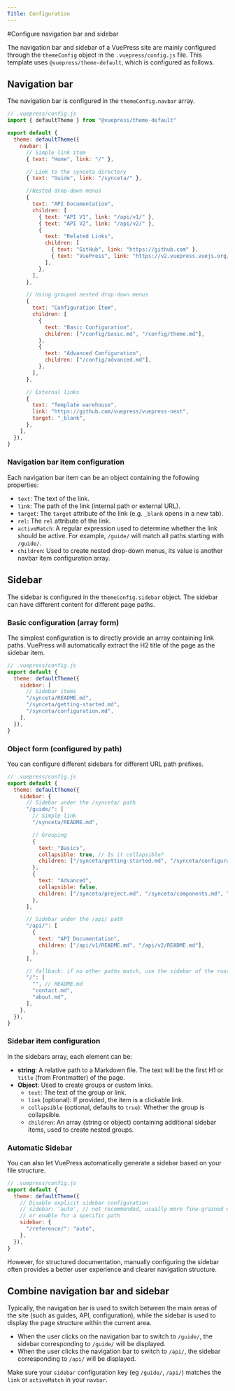 ```yaml
---
Title: Configuration
---
```


#Configure navigation bar and sidebar

The navigation bar and sidebar of a VuePress site are mainly configured through the `themeConfig` object in the `.vuepress/config.js` file. This template uses `@vuepress/theme-default`, which is configured as follows.

## Navigation bar

The navigation bar is configured in the `themeConfig.navbar` array.

```js
// .vuepress/config.js
import { defaultTheme } from "@vuepress/theme-default"

export default {
  theme: defaultTheme({
    navbar: [
      // Simple link item
      { text: "Home", link: "/" },

      // Link to the synceta directory
      { text: "Guide", link: "/synceta/" },

      //Nested drop-down menus
      {
        text: "API Documentation",
        children: [
          { text: "API V1", link: "/api/v1/" },
          { text: "API V2", link: "/api/v2/" },
          {
            text: "Related Links",
            children: [
              { text: "GitHub", link: "https://github.com" },
              { text: "VuePress", link: "https://v2.vuepress.vuejs.org/" },
            ],
          },
        ],
      },

      // Using grouped nested drop-down menus
      {
        text: "Configuration Item",
        children: [
          {
            text: "Basic Configuration",
            children: ["/config/basic.md", "/config/theme.md"],
          },
          {
            text: "Advanced Configuration",
            children: ["/config/advanced.md"],
          },
        ],
      },

      // External links
      {
        text: "Template warehouse",
        link: "https://github.com/vuepress/vuepress-next",
        target: "_blank",
      },
    ],
  }),
}
```

### Navigation bar item configuration

Each navigation bar item can be an object containing the following properties:

- `text`: The text of the link.
- `link`: The path of the link (internal path or external URL).
- `target`: The `target` attribute of the link (e.g. `_blank` opens in a new tab).
- `rel`: The `rel` attribute of the link.
- `activeMatch`: A regular expression used to determine whether the link should be active. For example, `/guide/` will match all paths starting with `/guide/`.
- `children`: Used to create nested drop-down menus, its value is another navbar item configuration array.

## Sidebar

The sidebar is configured in the `themeConfig.sidebar` object. The sidebar can have different content for different page paths.

### Basic configuration (array form)

The simplest configuration is to directly provide an array containing link paths. VuePress will automatically extract the H2 title of the page as the sidebar item.

```js
// .vuepress/config.js
export default {
  theme: defaultTheme({
    sidebar: [
      // Sidebar items
      "/synceta/README.md",
      "/synceta/getting-started.md",
      "/synceta/configuration.md",
    ],
  }),
}
```

### Object form (configured by path)

You can configure different sidebars for different URL path prefixes.

```js
// .vuepress/config.js
export default {
  theme: defaultTheme({
    sidebar: {
      // Sidebar under the /synceta/ path
      "/guide/": [
        // Simple link
        "/synceta/README.md",

        // Grouping
        {
          text: "Basics",
          collapsible: true, // Is it collapsible?
          children: ["/synceta/getting-started.md", "/synceta/configuration.md"],
        },
        {
          text: "Advanced",
          collapsible: false,
          children: ["/synceta/project.md", "/synceta/components.md", "/synceta/styling.md"],
        },
      ],

      // Sidebar under the /api/ path
      "/api/": [
        {
          text: "API Documentation",
          children: ["/api/v1/README.md", "/api/v2/README.md"],
        },
      ],

      // fallback: if no other paths match, use the sidebar of the root path
      "/": [
        "", // README.md
        "contact.md",
        "about.md",
      ],
    },
  }),
}
```

### Sidebar item configuration

In the sidebars array, each element can be:

- **string**: A relative path to a Markdown file. The text will be the first H1 or `title` (from Frontmatter) of the page.
- **Object**: Used to create groups or custom links.
  - `text`: The text of the group or link.
  - `link` (optional): If provided, the item is a clickable link.
  - `collapsible` (optional, defaults to `true`): Whether the group is collapsible.
  - `children`: An array (string or object) containing additional sidebar items, used to create nested groups.

### Automatic Sidebar

You can also let VuePress automatically generate a sidebar based on your file structure.

```js
// .vuepress/config.js
export default {
  theme: defaultTheme({
    // Disable explicit sidebar configuration
    // sidebar: 'auto', // not recommended, usually more fine-grained control is needed
    // or enable for a specific path
    sidebar: {
      "/reference/": "auto",
    },
  }),
}
```

However, for structured documentation, manually configuring the sidebar often provides a better user experience and clearer navigation structure.

## Combine navigation bar and sidebar

Typically, the navigation bar is used to switch between the main areas of the site (such as guides, API, configuration), while the sidebar is used to display the page structure within the current area.

- When the user clicks on the navigation bar to switch to `/guide/`, the sidebar corresponding to `/guide/` will be displayed.
- When the user clicks the navigation bar to switch to `/api/`, the sidebar corresponding to `/api/` will be displayed.

Make sure your `sidebar` configuration key (eg `/guide/`, `/api/`) matches the `link` or `activeMatch` in your `navbar`.
